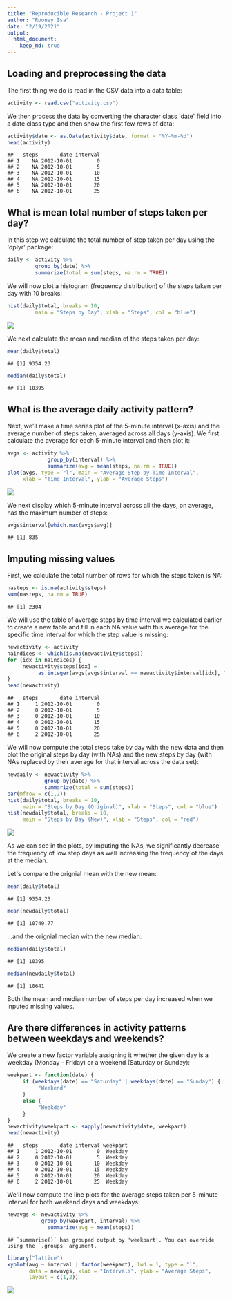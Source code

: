 ```yaml
---
title: "Reproducible Research - Project 1"
author: "Rooney Isa"
date: "2/19/2021"
output: 
  html_document: 
    keep_md: true
---
```




## Loading and preprocessing the data

The first thing we do is read in the CSV data into a data table:


```r
activity <- read.csv("activity.csv")
```

We then process the data by converting the character class 'date' field into a
date class type and then show the first few rows of data:


```r
activity$date <- as.Date(activity$date, format = "%Y-%m-%d")
head(activity)
```

```
##   steps       date interval
## 1    NA 2012-10-01        0
## 2    NA 2012-10-01        5
## 3    NA 2012-10-01       10
## 4    NA 2012-10-01       15
## 5    NA 2012-10-01       20
## 6    NA 2012-10-01       25
```

## What is mean total number of steps taken per day?

In this step we calculate the total number of step taken per day using the
'dplyr' package:


```r
daily <- activity %>% 
         group_by(date) %>% 
         summarize(total = sum(steps, na.rm = TRUE))
```

We will now plot a histogram (frequency distribution) of the steps taken per
day with 10 breaks:


```r
hist(daily$total, breaks = 10, 
         main = "Steps by Day", xlab = "Steps", col = "blue")
```

![](PA1_template_files/figure-html/hist-1.png)<!-- -->

We next calculate the mean and median of the steps taken per day:


```r
mean(daily$total)
```

```
## [1] 9354.23
```

```r
median(daily$total)
```

```
## [1] 10395
```

## What is the average daily activity pattern?

Next, we'll make a time series plot of the 5-minute interval (x-axis) and the 
average number of steps taken, averaged across all days (y-axis). We first 
calculate the average for each 5-minute interval and then plot it:


```r
avgs <- activity %>%
             group_by(interval) %>%
             summarize(avg = mean(steps, na.rm = TRUE))
plot(avgs, type = "l", main = "Average Step by Time Interval",
     xlab = "Time Interval", ylab = "Average Steps")
```

![](PA1_template_files/figure-html/timeplot-1.png)<!-- -->

We next display which 5-minute interval across all the days, on average, has
the maximum number of steps:


```r
avgs$interval[which.max(avgs$avg)]
```

```
## [1] 835
```

## Imputing missing values

First, we calculate the total number of rows for which the steps taken is NA:


```r
nasteps <- is.na(activity$steps)
sum(nasteps, na.rm = TRUE)
```

```
## [1] 2304
```

We will use the table of average steps by time interval we calculated earlier
to create a new table and fill in each NA value with this average for the 
specific time interval for which the step value is missing:


```r
newactivity <- activity
naindices <- which(is.na(newactivity$steps))
for (idx in naindices) {
     newactivity$steps[idx] = 
          as.integer(avgs[avgs$interval == newactivity$interval[idx], "avg"])
}
head(newactivity)
```

```
##   steps       date interval
## 1     1 2012-10-01        0
## 2     0 2012-10-01        5
## 3     0 2012-10-01       10
## 4     0 2012-10-01       15
## 5     0 2012-10-01       20
## 6     2 2012-10-01       25
```

We will now compute the total steps take by day with the new data and then plot
the original steps by day (with NAs) and the new steps by day (with NAs 
replaced by their average for that interval across the data set): 


```r
newdaily <- newactivity %>% 
            group_by(date) %>% 
            summarize(total = sum(steps))
par(mfrow = c(1,2))
hist(daily$total, breaks = 10, 
     main = "Steps by Day (Original)", xlab = "Steps", col = "blue")
hist(newdaily$total, breaks = 10, 
     main = "Steps by Day (New)", xlab = "Steps", col = "red")
```

![](PA1_template_files/figure-html/newstepbyday-1.png)<!-- -->

As we can see in the plots, by imputing the NAs, we significantly decrease
the frequency of low step days as well increasing the frequency of the days 
at the median.

Let's compare the orignial mean with the new mean: 


```r
mean(daily$total)
```

```
## [1] 9354.23
```

```r
mean(newdaily$total)
```

```
## [1] 10749.77
```

...and the orignial median with the new median: 


```r
median(daily$total)
```

```
## [1] 10395
```

```r
median(newdaily$total)
```

```
## [1] 10641
```

Both the mean and median number of steps per day increased when we inputed
missing values.

## Are there differences in activity patterns between weekdays and weekends?

We create a new factor variable assigning it whether the given day is a 
weekday (Monday - Friday) or a weekend (Saturday or Sunday):


```r
weekpart <- function(date) {
     if (weekdays(date) == "Saturday" | weekdays(date) == "Sunday") {
          "Weekend"
     }
     else {
          "Weekday"
     }
}
newactivity$weekpart <- sapply(newactivity$date, weekpart)
head(newactivity)
```

```
##   steps       date interval weekpart
## 1     1 2012-10-01        0  Weekday
## 2     0 2012-10-01        5  Weekday
## 3     0 2012-10-01       10  Weekday
## 4     0 2012-10-01       15  Weekday
## 5     0 2012-10-01       20  Weekday
## 6     2 2012-10-01       25  Weekday
```

We'll now compute the line plots for the average steps taken per 5-minute 
interval for both weekend days and weekdays:


```r
newavgs <- newactivity %>%
           group_by(weekpart, interval) %>%
             summarize(avg = mean(steps))
```

```
## `summarise()` has grouped output by 'weekpart'. You can override using the `.groups` argument.
```

```r
library("lattice")
xyplot(avg ~ interval | factor(weekpart), lwd = 1, type = "l", 
       data = newavgs, xlab = "Intervals", ylab = "Average Steps",
       layout = c(1,2))
```

![](PA1_template_files/figure-html/latticeplot-1.png)<!-- -->
